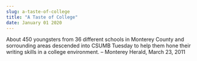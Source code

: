 ```yaml
---
slug: a-taste-of-college
title: "A Taste of College"
date: January 01 2020
---
```


 
<p>
  About 450 youngsters from 36 different schools in Monterey County and
  sorrounding areas descended into CSUMB Tuesday to help them hone their writing
  skills in a college environment. – Monterey Herald, March 23, 2011
</p>
 
